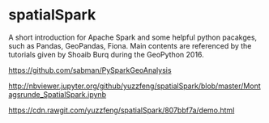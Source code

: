 # spatialSpark

A short introduction for Apache Spark and some helpful python pacakges, such as Pandas, GeoPandas, Fiona. Main contents are referenced by the tutorials given by Shoaib Burq during the GeoPython 2016.



https://github.com/sabman/PySparkGeoAnalysis

http://nbviewer.jupyter.org/github/yuzzfeng/spatialSpark/blob/master/Montagsrunde_SpatialSpark.ipynb

https://cdn.rawgit.com/yuzzfeng/spatialSpark/807bbf7a/demo.html
